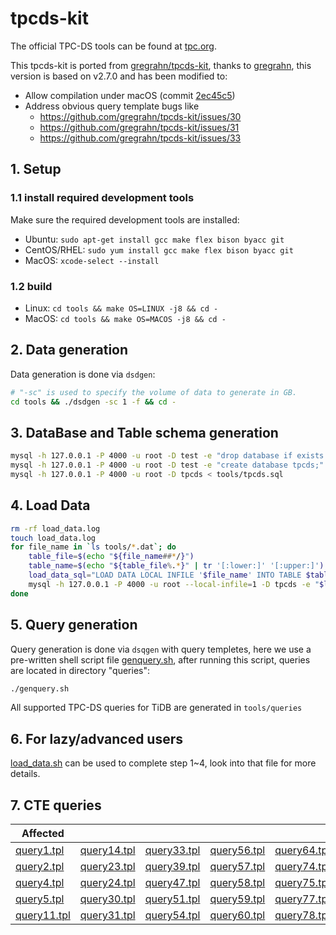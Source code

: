 # tpcds-kit

The official TPC-DS tools can be found at [tpc.org](http://www.tpc.org/tpc_documents_current_versions/current_specifications.asp).

This tpcds-kit is ported from [gregrahn/tpcds-kit](https://github.com/gregrahn/tpcds-kit), thanks to [gregrahn](https://github.com/gregrahn), this version is based on v2.7.0 and has been modified to:
* Allow compilation under macOS (commit [2ec45c5](https://github.com/gregrahn/tpcds-kit/commit/2ec45c5ed97cc860819ee630770231eac738097c))
* Address obvious query template bugs like
  * https://github.com/gregrahn/tpcds-kit/issues/30
  * https://github.com/gregrahn/tpcds-kit/issues/31
  * https://github.com/gregrahn/tpcds-kit/issues/33

## 1. Setup

### 1.1 install required development tools

Make sure the required development tools are installed:

- Ubuntu: `sudo apt-get install gcc make flex bison byacc git`
- CentOS/RHEL: `sudo yum install gcc make flex bison byacc git`
- MacOS: `xcode-select --install`

### 1.2 build

- Linux: `cd tools && make OS=LINUX -j8 && cd -`
- MacOS: `cd tools && make OS=MACOS -j8 && cd -`

## 2. Data generation

Data generation is done via `dsdgen`:
```sh
# "-sc" is used to specify the volume of data to generate in GB.
cd tools && ./dsdgen -sc 1 -f && cd -
```

## 3. DataBase and Table schema generation
```sh
mysql -h 127.0.0.1 -P 4000 -u root -D test -e "drop database if exists tpcds;"
mysql -h 127.0.0.1 -P 4000 -u root -D test -e "create database tpcds;"
mysql -h 127.0.0.1 -P 4000 -u root -D tpcds < tools/tpcds.sql
```

## 4. Load Data
```sh
rm -rf load_data.log
touch load_data.log
for file_name in `ls tools/*.dat`; do
    table_file=$(echo "${file_name##*/}")
    table_name=$(echo "${table_file%.*}" | tr '[:lower:]' '[:upper:]')
    load_data_sql="LOAD DATA LOCAL INFILE '$file_name' INTO TABLE $table_name FIELDS TERMINATED BY '|' LINES TERMINATED BY '\n';"
    mysql -h 127.0.0.1 -P 4000 -u root --local-infile=1 -D tpcds -e "$load_data_sql" >> load_data.log 2>&1 &
done
```

## 5. Query generation

Query generation is done via `dsqgen` with query templetes, here we use a pre-written shell script file [genquery.sh](./genquery.sh), after running this script, queries are located in directory "queries":
```sh
./genquery.sh
```

All supported TPC-DS queries for TiDB are generated in `tools/queries`

## 6. For lazy/advanced users

[load_data.sh](./load_data.sh) can be used to complete step 1~4, look into that file for more details.

## 7. CTE queries
| **Affected** ||||||
| --- | --- | --- | --- | --- | --- |
| [query1.tpl](/tpcds/query_templates/query1.tpl) | [query14.tpl](/tpcds/query_templates/query14.tpl) | [query33.tpl](/tpcds/query_templates/query33.tpl) | [query56.tpl](/tpcds/query_templates/query56.tpl) | [query64.tpl](/tpcds/query_templates/query64.tpl) | [query80.tpl](/tpcds/query_templates/query80.tpl) |
| [query2.tpl](/tpcds/query_templates/query2.tpl) | [query23.tpl](/tpcds/query_templates/query23.tpl) | [query39.tpl](/tpcds/query_templates/query39.tpl) | [query57.tpl](/tpcds/query_templates/query57.tpl) | [query74.tpl](/tpcds/query_templates/query74.tpl) | [query81.tpl](/tpcds/query_templates/query81.tpl) |
| [query4.tpl](/tpcds/query_templates/query4.tpl) | [query24.tpl](/tpcds/query_templates/query24.tpl) | [query47.tpl](/tpcds/query_templates/query47.tpl) | [query58.tpl](/tpcds/query_templates/query58.tpl) | [query75.tpl](/tpcds/query_templates/query75.tpl) | [query83.tpl](/tpcds/query_templates/query83.tpl) |
| [query5.tpl](/tpcds/query_templates/query5.tpl) | [query30.tpl](/tpcds/query_templates/query30.tpl) | [query51.tpl](/tpcds/query_templates/query51.tpl) | [query59.tpl](/tpcds/query_templates/query59.tpl) | [query77.tpl](/tpcds/query_templates/query77.tpl) | [query95.tpl](/tpcds/query_templates/query95.tpl) |
| [query11.tpl](/tpcds/query_templates/query11.tpl) | [query31.tpl](/tpcds/query_templates/query31.tpl) | [query54.tpl](/tpcds/query_templates/query54.tpl) | [query60.tpl](/tpcds/query_templates/query60.tpl) | [query78.tpl](/tpcds/query_templates/query78.tpl) | [query97.tpl](/tpcds/query_templates/query97.tpl) |
